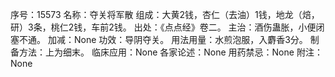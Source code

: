 序号：15573
名称：夺关将军散
组成：大黄2钱，杏仁（去油）1钱，地龙（焙，研）3条，桃仁2钱，车前2钱。
出处：《点点经》卷二。
主治：酒伤蛊胀，小便闭塞不通。
加减：None
功效：导阴夺关。
用法用量：水煎泡服，入麝香3分。
制备方法：上为细末。
临床应用：None
各家论述：None
用药禁忌：None
附注：None
